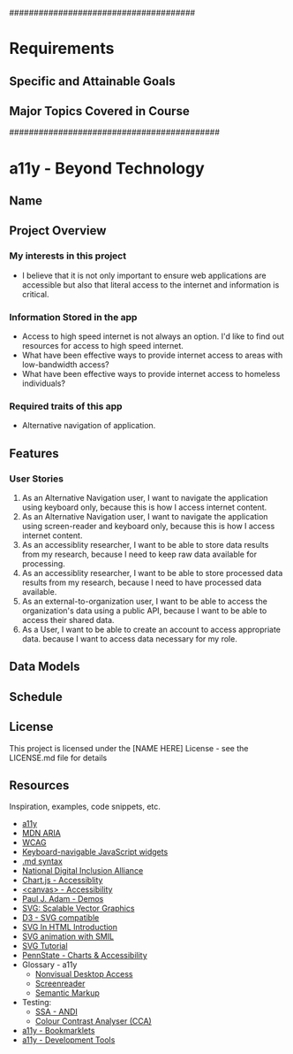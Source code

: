 ######################################
# Requirements
## Specific and Attainable Goals
## Major Topics Covered in Course
###########################################

# a11y - Beyond Technology

## Name


## Project Overview


### My interests in this project
* I believe that it is not only important to ensure web applications are accessible but also that literal access to the internet and information is critical.
### Information Stored in the app
* Access to high speed internet is not always an option. I'd like to find out resources for access to high speed internet.
* What have been effective ways to provide internet access to areas with low-bandwidth access?
* What have been effective ways to provide internet access to homeless individuals?
### Required traits of this app
* Alternative navigation of application.


## Features
### User Stories
1. As an Alternative Navigation user, I want to navigate the application using keyboard only, because this is how I access internet content.
2. As an Alternative Navigation user, I want to navigate the application using screen-reader and keyboard only, because this is how I access internet content.
3. As an accessiblity researcher, I want to be able to store data results from my research, because I need to keep raw data available for processing.
4. As an accessiblity researcher, I want to be able to store processed data results from my research, because I need to have processed data available.
5. As an external-to-organization user, I want to be able to access the organization's data using a public API, because I want to be able to access their shared data.
6. As a User, I want to be able to create an account to access appropriate data. because I want to access data necessary for my role.


## Data Models


## Schedule






## License

This project is licensed under the [NAME HERE] License - see the LICENSE.md file for details

## Resources

Inspiration, examples, code snippets, etc.
* [a11y](https://www.a11yproject.com/)
* [MDN ARIA](https://developer.mozilla.org/en-US/docs/Web/Accessibility/ARIA)
* [WCAG](https://www.w3.org/WAI/standards-guidelines/wcag/)
* [Keyboard-navigable JavaScript widgets](https://developer.mozilla.org/en-US/docs/Web/Accessibility/Keyboard-navigable_JavaScript_widgets)
* [.md syntax](https://docs.github.com/en/get-started/writing-on-github/getting-started-with-writing-and-formatting-on-github/basic-writing-and-formatting-syntax)
* [National Digital Inclusion Alliance](https://www.digitalinclusion.org/definitions/)
* [Chart.js - Accessiblity](https://www.chartjs.org/docs/latest/general/accessibility.html)
* [\<canvas\> - Accessibility](https://pauljadam.com/demos/canvas.html)
* [Paul J. Adam - Demos](https://pauljadam.com/demos/)
* [SVG: Scalable Vector Graphics](https://developer.mozilla.org/en-US/docs/Web/SVG)
* [D3 - SVG compatible](https://d3js.org/)
* [SVG In HTML Introduction](https://developer.mozilla.org/en-US/docs/Web/SVG/Tutorial/SVG_In_HTML_Introduction)
* [SVG animation with SMIL](https://developer.mozilla.org/en-US/docs/Web/SVG/SVG_animation_with_SMIL)
* [SVG Tutorial](https://developer.mozilla.org/en-US/docs/Web/SVG/Tutorial)
* [PennState - Charts & Accessibility](https://accessibility.psu.edu/images/charts/)
* Glossary - a11y
  * [Nonvisual Desktop Access](https://makeitfable.com/glossary-term/nvda-nonvisual-desktop-access/)
  * [Screenreader](https://makeitfable.com/glossary-term/screen-reader/)
  * [Semantic Markup](https://makeitfable.com/glossary-term/semantic-markup/)
* Testing:
  * [SSA - ANDI](https://www.ssa.gov/accessibility/andi/help/howtouse.html)
  * [Colour Contrast Analyser (CCA)](https://www.tpgi.com/color-contrast-checker/)
* [a11y - Bookmarklets](https://www.a11yproject.com/resources/#bookmarklets)
* [a11y - Development Tools](https://www.a11yproject.com/resources/#development-tools)
  
